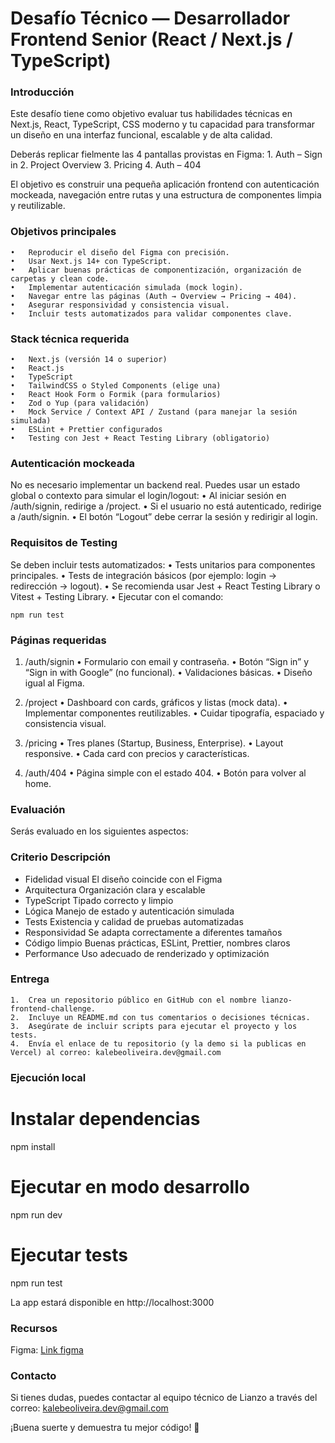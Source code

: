 # Desafío Técnico — Desarrollador Frontend Senior (React / Next.js / TypeScript)

### Introducción

Este desafío tiene como objetivo evaluar tus habilidades técnicas en Next.js, React, TypeScript, CSS moderno y tu capacidad para transformar un diseño en una interfaz funcional, escalable y de alta calidad.

Deberás replicar fielmente las 4 pantallas provistas en Figma:
	1.	Auth – Sign in
	2.	Project Overview
	3.	Pricing
	4.	Auth – 404

El objetivo es construir una pequeña aplicación frontend con autenticación mockeada, navegación entre rutas y una estructura de componentes limpia y reutilizable.


### Objetivos principales
	•	Reproducir el diseño del Figma con precisión.
	•	Usar Next.js 14+ con TypeScript.
	•	Aplicar buenas prácticas de componentización, organización de carpetas y clean code.
	•	Implementar autenticación simulada (mock login).
	•	Navegar entre las páginas (Auth → Overview → Pricing → 404).
	•	Asegurar responsividad y consistencia visual.
	•	Incluir tests automatizados para validar componentes clave.


### Stack técnica requerida
	•	Next.js (versión 14 o superior)
	•	React.js
	•	TypeScript
	•	TailwindCSS o Styled Components (elige una)
	•	React Hook Form o Formik (para formularios)
	•	Zod o Yup (para validación)
	•	Mock Service / Context API / Zustand (para manejar la sesión simulada)
	•	ESLint + Prettier configurados
	•	Testing con Jest + React Testing Library (obligatorio)


### Autenticación mockeada

No es necesario implementar un backend real.
Puedes usar un estado global o contexto para simular el login/logout:
	•	Al iniciar sesión en /auth/signin, redirige a /project.
	•	Si el usuario no está autenticado, redirige a /auth/signin.
	•	El botón “Logout” debe cerrar la sesión y redirigir al login.


### Requisitos de Testing

Se deben incluir tests automatizados:
	•	Tests unitarios para componentes principales.
	•	Tests de integración básicos (por ejemplo: login → redirección → logout).
	•	Se recomienda usar Jest + React Testing Library o Vitest + Testing Library.
	•	Ejecutar con el comando:

    npm run test


### Páginas requeridas

1. /auth/signin
	•	Formulario con email y contraseña.
	•	Botón “Sign in” y “Sign in with Google” (no funcional).
	•	Validaciones básicas.
	•	Diseño igual al Figma.

2. /project
	•	Dashboard con cards, gráficos y listas (mock data).
	•	Implementar componentes reutilizables.
	•	Cuidar tipografía, espaciado y consistencia visual.

3. /pricing
	•	Tres planes (Startup, Business, Enterprise).
	•	Layout responsive.
	•	Cada card con precios y características.

4. /auth/404
	•	Página simple con el estado 404.
	•	Botón para volver al home.


### Evaluación

Serás evaluado en los siguientes aspectos:

### Criterio	Descripción
- Fidelidad visual	El diseño coincide con el Figma
- Arquitectura	Organización clara y escalable
- TypeScript	Tipado correcto y limpio
- Lógica	Manejo de estado y autenticación simulada
- Tests	Existencia y calidad de pruebas automatizadas
- Responsividad	Se adapta correctamente a diferentes tamaños
- Código limpio	Buenas prácticas, ESLint, Prettier, nombres claros
- Performance	Uso adecuado de renderizado y optimización



### Entrega
	1.	Crea un repositorio público en GitHub con el nombre lianzo-frontend-challenge.
	2.	Incluye un README.md con tus comentarios o decisiones técnicas.
	3.	Asegúrate de incluir scripts para ejecutar el proyecto y los tests.
	4.	Envía el enlace de tu repositorio (y la demo si la publicas en Vercel) al correo: kalebeoliveira.dev@gmail.com


### Ejecución local

# Instalar dependencias
npm install

# Ejecutar en modo desarrollo
npm run dev

# Ejecutar tests
npm run test

La app estará disponible en http://localhost:3000


### Recursos

Figma: [Link figma](https://www.figma.com/design/z7BEqnLA2Xt0qTGp1VXwGT/Sem-t%C3%ADtulo?node-id=0-1&t=Au4uXA3gLcszcxVb-1)


### Contacto

Si tienes dudas, puedes contactar al equipo técnico de Lianzo a través del correo:
kalebeoliveira.dev@gmail.com


¡Buena suerte y demuestra tu mejor código! 💪
